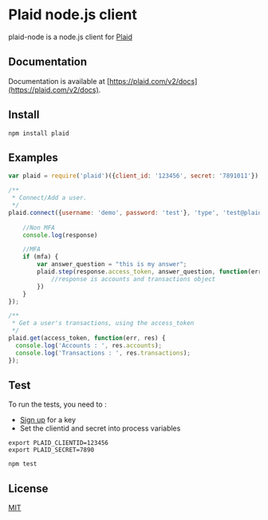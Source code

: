 Plaid node.js client
==============

<!--[![Build Status](https://travis-ci.org/plaid/plaid-node.png)](https://travis-ci.org/plaid/plaid-node) -->


plaid-node is a node.js client for [Plaid](https://plaid.com)

## Documentation
Documentation is available at [https://plaid.com/v2/docs](https://plaid.com/v2/docs).

## Install
    npm install plaid

## Examples
```javascript
var plaid = require('plaid')({client_id: '123456', secret: '7891011'});

/**
 * Connect/Add a user.
 */
plaid.connect({username: 'demo', password: 'test'}, 'type', 'test@plaid.com', function(error, response, mfa){
	
	//Non MFA
	console.log(response)

	//MFA
	if (mfa) {
		var answer_question = "this is my answer";
		plaid.step(response.access_token, answer_question, function(err, response){
			//response is accounts and transactions object
		})
	}
});

/**
 * Get a user's transactions, using the access_token
 */
plaid.get(access_token, function(err, res) {
  console.log('Accounts : ', res.accounts);
  console.log('Transactions : ', res.transactions);
});
```

## Test
To run the tests, you need to :
  - [Sign up](https://plaid.com/signup) for a key
  - Set the clientid and secret into process variables
```
export PLAID_CLIENTID=123456
export PLAID_SECRET=7890
```

```
npm test
```

## License
[MIT](https://github.com/plaid/plaid-node/blob/master/LICENSE)

